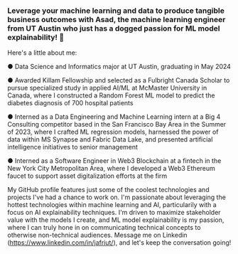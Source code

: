 ### Leverage your machine learning and data to produce tangible business outcomes with Asad, the machine learning engineer from UT Austin who just has a dogged passion for ML model explainability! 👋

Here's a little about me:

● Data Science and Informatics major at UT Austin, graduating in May 2024

● Awarded Killam Fellowship and selected as a Fulbright Canada Scholar to pursue specialized study in applied AI/ML at McMaster University in Canada, where I constructed a Random Forest ML model to predict the diabetes diagnosis of 700 hospital patients

● Interned as a Data Engineering and Machine Learning intern at a Big 4 Consulting competitor based in the San Francisco Bay Area in the Summer of 2023, where I crafted ML regression models, harnessed the power of data within MS Synapse and Fabric Data Lake, and presented artificial intelligence initiatives to senior management

● Interned as a Software Engineer in Web3 Blockchain at a fintech in the New York City Metropolitan Area, where I developed a Web3 Ethereum faucet to support asset digitalization efforts at the firm

My GitHub profile features just some of the coolest technologies and projects I've had a chance to work on. I'm passionate about leveraging the hottest technologies within machine learning and AI, particularily with a focus on AI explainability techniques. I'm driven to maximize stakeholder value with the models I create, and ML model explainability is my passion, where I can truly hone in on communicating technical concepts to otherwise non-technical audiences. Message me on Linkedin (https://www.linkedin.com/in/jafriut/), and let's keep the conversation going!

<!--
**asadjafri1/asadjafri1** is a ✨ _special_ ✨ repository because its `README.md` (this file) appears on your GitHub profile.

Here are some ideas to get you started:

- 🔭 I’m currently working on ...
- 🌱 I’m currently learning ...
- 👯 I’m looking to collaborate on ...
- 🤔 I’m looking for help with ...
- 💬 Ask me about ...
- 📫 How to reach me: ...
- 😄 Pronouns: ...
- ⚡ Fun fact: ...
-->
